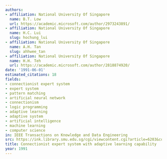 ```yaml
---
authors:
- affiliation: National University Of Singapore
  name: B.T. Low
  url: https://academic.microsoft.com/author/2973243891/
- affiliation: National University Of Singapore
  name: H.C. Lui
  slug: hochung_lui
- affiliation: National University Of Singapore
  name: A.H. Tan
  slug: ahhwee_tan
- affiliation: National University Of Singapore
  name: H.H. Teh
  url: https://academic.microsoft.com/author/2818874920/
date: '1991-06-01'
estimated_citations: 18
fields:
- connectionist expert system
- expert system
- pattern matching
- artificial neural network
- connectionism
- logic programming
- adaptive learning
- adaptive system
- artificial intelligence
- machine learning
- computer science
in: IEEE Transactions on Knowledge and Data Engineering
src: https://ink.library.smu.edu.sg/cgi/viewcontent.cgi?article=6203&context=sis_research
title: Connectionist expert system with adaptive learning capability
year: 1991
---
```


